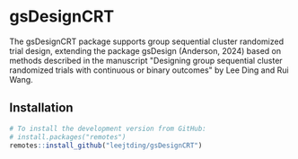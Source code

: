 # gsDesignCRT

The gsDesignCRT package supports group sequential cluster randomized trial 
design, extending the package gsDesign (Anderson, 2024) based on methods 
described in the manuscript "Designing group sequential cluster randomized 
trials with continuous or binary outcomes" by Lee Ding and Rui Wang.

## Installation

```r
# To install the development version from GitHub:
# install.packages("remotes")
remotes::install_github("leejtding/gsDesignCRT")
```
